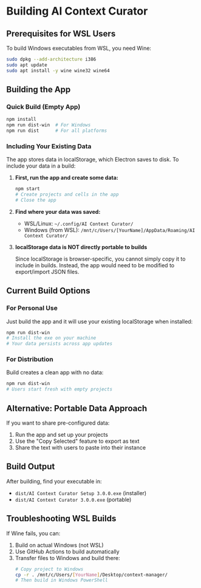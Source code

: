 # Building AI Context Curator

## Prerequisites for WSL Users

To build Windows executables from WSL, you need Wine:
```bash
sudo dpkg --add-architecture i386
sudo apt update
sudo apt install -y wine wine32 wine64
```

## Building the App

### Quick Build (Empty App)
```bash
npm install
npm run dist-win  # For Windows
npm run dist      # For all platforms
```

### Including Your Existing Data

The app stores data in localStorage, which Electron saves to disk. To include your data in a build:

1. **First, run the app and create some data:**
   ```bash
   npm start
   # Create projects and cells in the app
   # Close the app
   ```

2. **Find where your data was saved:**
   - WSL/Linux: `~/.config/AI Context Curator/`
   - Windows (from WSL): `/mnt/c/Users/[YourName]/AppData/Roaming/AI Context Curator/`

3. **localStorage data is NOT directly portable to builds**
   
   Since localStorage is browser-specific, you cannot simply copy it to include in builds.
   Instead, the app would need to be modified to export/import JSON files.

## Current Build Options

### For Personal Use
Just build the app and it will use your existing localStorage when installed:
```bash
npm run dist-win
# Install the exe on your machine
# Your data persists across app updates
```

### For Distribution
Build creates a clean app with no data:
```bash
npm run dist-win
# Users start fresh with empty projects
```

## Alternative: Portable Data Approach

If you want to share pre-configured data:
1. Run the app and set up your projects
2. Use the "Copy Selected" feature to export as text
3. Share the text with users to paste into their instance

## Build Output
After building, find your executable in:
- `dist/AI Context Curator Setup 3.0.0.exe` (installer)
- `dist/AI Context Curator 3.0.0.exe` (portable)

## Troubleshooting WSL Builds

If Wine fails, you can:
1. Build on actual Windows (not WSL)
2. Use GitHub Actions to build automatically
3. Transfer files to Windows and build there:
   ```bash
   # Copy project to Windows
   cp -r . /mnt/c/Users/[YourName]/Desktop/context-manager/
   # Then build in Windows PowerShell
   ```